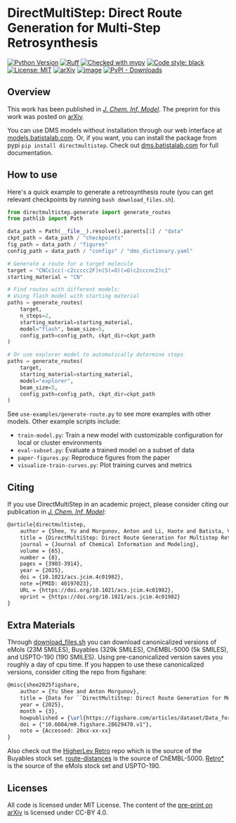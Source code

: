 # DirectMultiStep: Direct Route Generation for Multi-Step Retrosynthesis

[![Python Version](https://img.shields.io/badge/python-3.12+-blue.svg)](https://www.python.org/downloads/)
[![Ruff](https://img.shields.io/endpoint?url=https://raw.githubusercontent.com/astral-sh/ruff/main/assets/badge/v2.json)](https://github.com/astral-sh/ruff)
[![Checked with mypy](https://www.mypy-lang.org/static/mypy_badge.svg)](https://mypy-lang.org/)
[![Code style: black](https://img.shields.io/badge/code%20style-black-000000.svg)](https://github.com/psf/black)
[![License: MIT](https://img.shields.io/badge/License-MIT-yellow.svg)](https://github.com/batistagroup/DirectMultiStep/blob/main/LICENSE)
[![arXiv](https://img.shields.io/badge/arXiv-2405.13983-b31b1b.svg)](https://arxiv.org/abs/2405.13983)
[![image](https://img.shields.io/pypi/v/DirectMultiStep.svg)](https://pypi.org/project/DirectMultiStep/)
[![PyPI - Downloads](https://img.shields.io/pypi/dm/directmultistep)](https://pypi.org/project/DirectMultiStep/)

## Overview

This work has been published in [*J. Chem. Inf. Model*](https://pubs.acs.org/doi/10.1021/acs.jcim.4c01982). The preprint for this work was posted on [arXiv](https://arxiv.org/abs/2405.13983).

You can use DMS models without installation through our web interface at [models.batistalab.com](https://models.batistalab.com). Or, if you want, you can install the package from pypi `pip install directmultistep`. Check out [dms.batistalab.com](https://dms.batistalab.com) for full documentation.

## How to use

Here's a quick example to generate a retrosynthesis route (you can get relevant checkpoints by running `bash download_files.sh`).

```python
from directmultistep.generate import generate_routes
from pathlib import Path

data_path = Path(__file__).resolve().parents[1] / "data"
ckpt_path = data_path / "checkpoints"
fig_path = data_path / "figures"
config_path = data_path / "configs" / "dms_dictionary.yaml"

# Generate a route for a target molecule
target = "CNCc1cc(-c2ccccc2F)n(S(=O)(=O)c2cccnc2)c1"
starting_material = "CN"

# Find routes with different models:
# Using flash model with starting material
paths = generate_routes(
    target, 
    n_steps=2, 
    starting_material=starting_material, 
    model="flash", beam_size=5,
    config_path=config_path, ckpt_dir=ckpt_path
)

# Or use explorer model to automatically determine steps
paths = generate_routes(
    target,
    starting_material=starting_material,
    model="explorer",
    beam_size=5,
    config_path=config_path, ckpt_dir=ckpt_path
)
```

See `use-examples/generate-route.py` to see more examples with other models. Other example scripts include:

- `train-model.py`: Train a new model with customizable configuration for local or cluster environments
- `eval-subset.py`: Evaluate a trained model on a subset of data
- `paper-figures.py`: Reproduce figures from the paper
- `visualize-train-curves.py`: Plot training curves and metrics

## Citing

If you use DirectMultiStep in an academic project, please consider citing our publication in [*J. Chem. Inf. Model*](https://pubs.acs.org/doi/10.1021/acs.jcim.4c01982):

```tex
@article{directmultistep,
    author = {Shee, Yu and Morgunov, Anton and Li, Haote and Batista, Victor S.},
    title = {DirectMultiStep: Direct Route Generation for Multistep Retrosynthesis},
    journal = {Journal of Chemical Information and Modeling},
    volume = {65},
    number = {8},
    pages = {3903-3914},
    year = {2025},
    doi = {10.1021/acs.jcim.4c01982},
    note ={PMID: 40197023},
    URL = {https://doi.org/10.1021/acs.jcim.4c01982},
    eprint = {https://doi.org/10.1021/acs.jcim.4c01982}
}
```

## Extra Materials

Through [download_files.sh](./download_files.sh) you can download canonicalized versions of eMols (23M SMILES), Buyables (329k SMILES), ChEMBL-5000 (5k SMILES), and USPTO-190 (190 SMILES). Using pre-canonicalized version saves you roughly a day of cpu time. If you happen to use these canonicalized versions, consider citing the repo from figshare:

```tex
@misc{shee2025figshare,
    author = {Yu Shee and Anton Morgunov},
    title = {Data for ``DirectMultiStep: Direct Route Generation for Multistep Retrosynthesis''},
    year = {2025},
    month = {3},
    howpublished = {\url{https://figshare.com/articles/dataset/Data_for_DirectMultiStep_Direct_Route_Generation_for_Multistep_Retrosynthesis_/28629470}},
    doi = {"10.6084/m9.figshare.28629470.v1"},
    note = {Accessed: 20xx-xx-xx}
}
```

Also check out the [HigherLev Retro](https://github.com/jihye-roh/higherlev_retro) repo which is the source of the Buyables stock set. [route-distances](https://github.com/MolecularAI/route-distances?tab=readme-ov-file) is the source of ChEMBL-5000. [Retro*](https://github.com/binghong-ml/retro_star) is the source of the eMols stock set and USPTO-190.

## Licenses

All code is licensed under MIT License. The content of the [pre-print on arXiv](https://arxiv.org/abs/2405.13983) is licensed under CC-BY 4.0.
